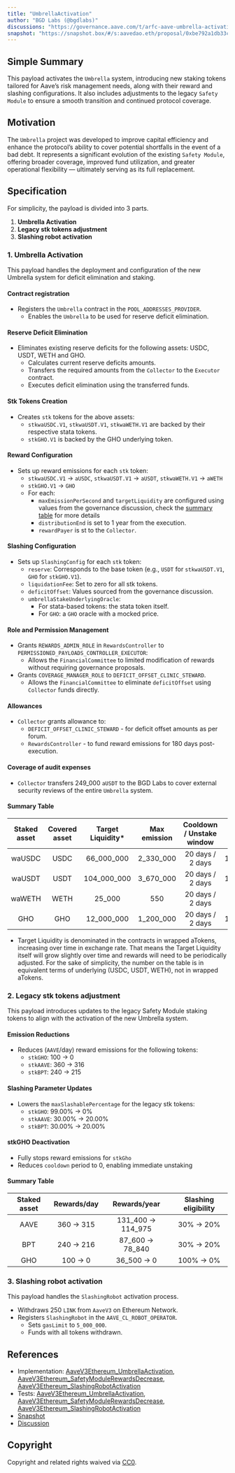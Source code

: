 ```yaml
---
title: "UmbrellaActivation"
author: "BGD Labs (@bgdlabs)"
discussions: "https://governance.aave.com/t/arfc-aave-umbrella-activation/21521"
snapshot: "https://snapshot.box/#/s:aavedao.eth/proposal/0xbe792a1db33cd7803e23810553e5a6a728c3ac15827ad2652aa6de1858fa5596"
---
```


## Simple Summary

This payload activates the `Umbrella` system, introducing new staking tokens tailored for Aave’s risk management needs, along with their reward and slashing configurations. It also includes adjustments to the legacy `Safety Module` to ensure a smooth transition and continued protocol coverage.

## Motivation

The `Umbrella` project was developed to improve capital efficiency and enhance the protocol’s ability to cover potential shortfalls in the event of a bad debt. It represents a significant evolution of the existing `Safety Module`, offering broader coverage, improved fund utilization, and greater operational flexibility — ultimately serving as its full replacement.

## Specification

For simplicity, the payload is divided into 3 parts.

1. **Umbrella Activation**
2. **Legacy stk tokens adjustment**
3. **Slashing robot activation**

### 1. **Umbrella Activation**

This payload handles the deployment and configuration of the new Umbrella system for deficit elimination and staking.

#### Contract registration

- Registers the `Umbrella` contract in the `POOL_ADDRESSES_PROVIDER`.
  - Enables the `Umbrella` to be used for reserve deficit elimination.

#### Reserve Deficit Elimination

- Eliminates existing reserve deficits for the following assets: USDC, USDT, WETH and GHO.
  - Calculates current reserve deficits amounts.
  - Transfers the required amounts from the `Collector` to the `Executor` contract.
  - Executes deficit elimination using the transferred funds.

#### Stk Tokens Creation

- Creates `stk` tokens for the above assets:
  - `stkwaUSDC.V1`, `stkwaUSDT.V1`, `stkwaWETH.V1` are backed by their respective stata tokens.
  - `stkGHO.V1` is backed by the GHO underlying token.

#### Reward Configuration

- Sets up reward emissions for each `stk` token:
  - `stkwaUSDC.V1` -> `aUSDC`, `stkwaUSDT.V1` -> `aUSDT`, `stkwaWETH.V1` -> `aWETH`
  - `stkGHO.V1` -> `GHO`
  - For each:
    - `maxEmissionPerSecond` and `targetLiquidity` are configured using values from the governance discussion, check the [summary table](#summary-table) for more details
    - `distributionEnd` is set to 1 year from the execution.
    - `rewardPayer` is st to the `Collector`.

#### Slashing Configuration

- Sets up `SlashingConfig` for each `stk` token:
  - `reserve`: Corresponds to the base token (e.g., `USDT` for `stkwaUSDT.V1`, `GHO` for `stkGHO.V1`).
  - `liquidationFee`: Set to zero for all stk tokens.
  - `deficitOffset`: Values sourced from the governance discussion.
  - `umbrellaStakeUnderlyingOracle`:
    - For stata-based tokens: the stata token itself.
    - For `GHO`: a `GHO` oracle with a mocked price.

#### Role and Permission Management

- Grants `REWARDS_ADMIN_ROLE` in `RewardsController` to `PERMISSIONED_PAYLOADS_CONTROLLER_EXECUTOR`:
  - Allows the `FinancialCommittee` to limited modification of rewards without requiring governance proposals.
- Grants `COVERAGE_MANAGER_ROLE` to `DEFICIT_OFFSET_CLINIC_STEWARD`.
  - Allows the `FinancialCommittee` to eliminate `deficitOffset` using `Collector` funds directly.

#### Allowances

- `Collector` grants allowance to:
  - `DEFICIT_OFFSET_CLINIC_STEWARD` - for deficit offset amounts as per forum.
  - `RewardsController` - to fund reward emissions for 180 days post-execution.

#### Coverage of audit expenses

- `Collector` transfers 249_000 `aUSDT` to the BGD Labs to cover external security reviews of the entire `Umbrella` system.

#### Summary Table

| Staked asset | Covered asset | Target Liquidity\* | Max emission | Cooldown / Unstake window | Deficit offset |
| :----------: | :-----------: | :----------------: | :----------: | :-----------------------: | :------------: |
|    waUSDC    |     USDC      |     66_000_000     |  2_330_000   |     20 days / 2 days      |    100_000     |
|    waUSDT    |     USDT      |    104_000_000     |  3_670_000   |     20 days / 2 days      |    100_000     |
|    waWETH    |     WETH      |       25_000       |     550      |     20 days / 2 days      |       50       |
|     GHO      |      GHO      |     12_000_000     |  1_200_000   |     20 days / 2 days      |    100_000     |

- Target Liquidity is denominated in the contracts in wrapped aTokens, increasing over time in exchange rate. That means the Target Liquidity itself will grow slightly over time and rewards will need to be periodically adjusted. For the sake of simplicity, the number on the table is in equivalent terms of underlying (USDC, USDT, WETH), not in wrapped aTokens.

### 2. **Legacy stk tokens adjustment**

This payload introduces updates to the legacy Safety Module staking tokens to align with the activation of the new Umbrella system.

#### Emission Reductions

- Reduces (`AAVE`/day) reward emissions for the following tokens:
  - `stkGHO`: 100 -> 0
  - `stkAAVE`: 360 -> 316
  - `stkBPT`: 240 -> 215

#### Slashing Parameter Updates

- Lowers the `maxSlashablePercentage` for the legacy stk tokens:
  - `stkGHO`: 99.00% -> 0%
  - `stkAAVE`: 30.00% -> 20.00%
  - `stkBPT`: 30.00% -> 20.00%

#### stkGHO Deactivation

- Fully stops reward emissions for `stkGho`
- Reduces `cooldown` period to 0, enabling immediate unstaking

#### Summary Table

| Staked asset | Rewards/day |    Rewards/year    | Slashing eligibility |
| :----------: | :---------: | :----------------: | :------------------: |
|     AAVE     | 360 -> 315  | 131_400 -> 114_975 |      30% -> 20%      |
|     BPT      | 240 -> 216  |  87_600 -> 78_840  |      30% -> 20%      |
|     GHO      |  100 -> 0   |    36_500 -> 0     |      100% -> 0%      |

### 3. **Slashing robot activation**

This payload handles the `SlashingRobot` activation process.

- Withdraws 250 `LINK` from `AaveV3` on Ethereum Network.
- Registers `SlashingRobot` in the `AAVE_CL_ROBOT_OPERATOR`.
  - Sets `gasLimit` to `5_000_000`.
  - Funds with all tokens withdrawn.

## References

- Implementation: [AaveV3Ethereum_UmbrellaActivation](https://github.com/bgd-labs/aave-proposals-v3/blob/main/src/20250515_AaveV3Ethereum_UmbrellaActivation/AaveV3Ethereum_UmbrellaActivation_20250515.sol), [AaveV3Ethereum_SafetyModuleRewardsDecrease](https://github.com/bgd-labs/aave-proposals-v3/blob/main/src/20250515_AaveV3Ethereum_UmbrellaActivation/AaveV3Ethereum_SafetyModuleRewardsDecrease_2025.sol), [AaveV3Ethereum_SlashingRobotActivation](https://github.com/bgd-labs/aave-proposals-v3/blob/main/src/20250515_AaveV3Ethereum_UmbrellaActivation/AaveV3Ethereum_SlashingRobotActivation_20250515.sol)
- Tests: [AaveV3Ethereum_UmbrellaActivation](https://github.com/bgd-labs/aave-proposals-v3/blob/main/src/20250515_AaveV3Ethereum_UmbrellaActivation/AaveV3Ethereum_UmbrellaActivation_20250515.t.sol), [AaveV3Ethereum_SafetyModuleRewardsDecrease](https://github.com/bgd-labs/aave-proposals-v3/blob/main/src/20250515_AaveV3Ethereum_UmbrellaActivation/AaveV3Ethereum_SafetyModuleRewardsDecrease_2025.t.sol), [AaveV3Ethereum_SlashingRobotActivation](https://github.com/bgd-labs/aave-proposals-v3/blob/main/src/20250515_AaveV3Ethereum_UmbrellaActivation/AaveV3Ethereum_SlashingRobotActivation_20250515.t.sol)
- [Snapshot](TODO)
- [Discussion](https://governance.aave.com/t/arfc-aave-umbrella-activation/21521)

## Copyright

Copyright and related rights waived via [CC0](https://creativecommons.org/publicdomain/zero/1.0/).
